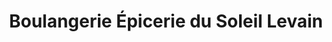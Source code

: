 ---
title: "Boulangerie Épicerie du Soleil Levain"
url: /albon-dardeche/boulangerie-epicerie-du-soleil-levain/
shop: boulangerie
---